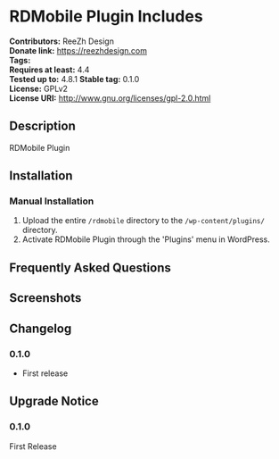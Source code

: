 # RDMobile Plugin Includes #
**Contributors:**      ReeZh Design  
**Donate link:**       https://reezhdesign.com  
**Tags:**  
**Requires at least:** 4.4  
**Tested up to:**      4.8.1 
**Stable tag:**        0.1.0  
**License:**           GPLv2  
**License URI:**       http://www.gnu.org/licenses/gpl-2.0.html  

## Description ##

RDMobile Plugin

## Installation ##

### Manual Installation ###

1. Upload the entire `/rdmobile` directory to the `/wp-content/plugins/` directory.
2. Activate RDMobile Plugin through the 'Plugins' menu in WordPress.

## Frequently Asked Questions ##


## Screenshots ##


## Changelog ##

### 0.1.0 ###
* First release

## Upgrade Notice ##

### 0.1.0 ###
First Release
